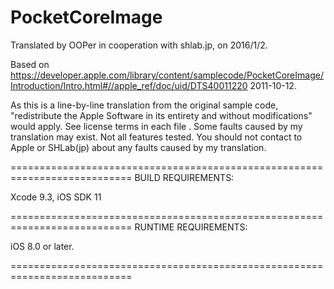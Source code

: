 # PocketCoreImage

Translated by OOPer in cooperation with shlab.jp, on 2016/1/2.

Based on
<https://developer.apple.com/library/content/samplecode/PocketCoreImage/Introduction/Intro.html#//apple_ref/doc/uid/DTS40011220>
2011-10-12.

As this is a line-by-line translation from the original sample code, "redistribute the Apple Software in its entirety and without modifications" would apply. See license terms in each file .
Some faults caused by my translation may exist. Not all features tested.
You should not contact to Apple or SHLab(jp) about any faults caused by my translation.

===========================================================================
BUILD REQUIREMENTS:

Xcode 9.3, iOS SDK 11

===========================================================================
RUNTIME REQUIREMENTS:

iOS 8.0 or later.

===========================================================================
